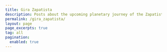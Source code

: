 ```yaml
---
title: Gira Zapatista
description: Posts about the upcoming planetary journey of the Zapatistas, aka *gira Zapatista*.
permalink: /gira_zapatista/
layout: page
page_excerpts: true
tag: all
pagination:
  enabled: true
---
```


